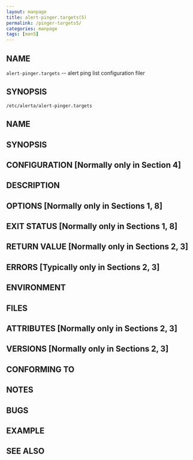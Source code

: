 ```yaml
---
layout: manpage
title: alert-pinger.targets(5)
permalink: /pinger-targets5/
categories: manpage
tags: [man5]
---
```


## NAME
`alert-pinger.targets` -- alert ping list configuration filer

## SYNOPSIS
`/etc/alerta/alert-pinger.targets`

## NAME
## SYNOPSIS
## CONFIGURATION      [Normally only in Section 4]
## DESCRIPTION
## OPTIONS            [Normally only in Sections 1, 8]
## EXIT STATUS        [Normally only in Sections 1, 8]
## RETURN VALUE       [Normally only in Sections 2, 3]
## ERRORS             [Typically only in Sections 2, 3]
## ENVIRONMENT
## FILES
## ATTRIBUTES         [Normally only in Sections 2, 3]
## VERSIONS           [Normally only in Sections 2, 3]
## CONFORMING TO
## NOTES
## BUGS
## EXAMPLE
## SEE ALSO